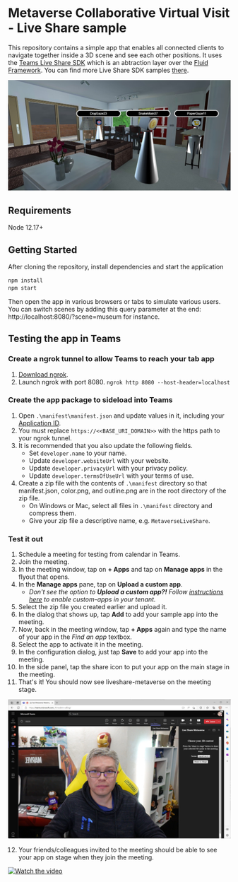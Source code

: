 # Metaverse Collaborative Virtual Visit - Live Share sample

This repository contains a simple app that enables all connected clients to navigate together inside a 3D scene and see each other positions. It uses the [Teams Live Share SDK](https://learn.microsoft.com/en-us/microsoftteams/platform/apps-in-teams-meetings/teams-live-share-overview?tabs=javascript) which is an abtraction layer over the [Fluid Framework](https://fluidframework.com/). You can find more Live Share SDK samples [there](https://github.com/microsoft/live-share-sdk).

![image](/src/assets/screenshot1.jpg)

## Requirements

Node 12.17+

## Getting Started

After cloning the repository, install dependencies and start the application

```bash
npm install
npm start
```

Then open the app in various browsers or tabs to simulate various users. You can switch scenes by adding this query parameter at the end: http://localhost:8080/?scene=museum for instance.

## Testing the app in Teams

### Create a ngrok tunnel to allow Teams to reach your tab app

1. [Download ngrok](https://ngrok.com/download).
2. Launch ngrok with port 8080.
   `ngrok http 8080 --host-header=localhost`

### Create the app package to sideload into Teams

1. Open `.\manifest\manifest.json` and update values in it, including your [Application ID](https://learn.microsoft.com/microsoftteams/platform/resources/schema/manifest-schema#id).
2. You must replace `https://<<BASE_URI_DOMAIN>>` with the https path to your ngrok tunnel.
3. It is recommended that you also update the following fields.
    - Set `developer.name` to your name.
    - Update `developer.websiteUrl` with your website.
    - Update `developer.privacyUrl` with your privacy policy.
    - Update `developer.termsOfUseUrl` with your terms of use.
4. Create a zip file with the contents of `.\manifest` directory so that manifest.json, color.png, and outline.png are in the root directory of the zip file.
    - On Windows or Mac, select all files in `.\manifest` directory and compress them.
    - Give your zip file a descriptive name, e.g. `MetaverseLiveShare`.

### Test it out

1. Schedule a meeting for testing from calendar in Teams.
2. Join the meeting.
3. In the meeting window, tap on **+ Apps** and tap on **Manage apps** in the flyout that opens.
4. In the **Manage apps** pane, tap on **Upload a custom app**.
    - _Don't see the option to **Upload a custom app?!** Follow [instructions here](https://docs.microsoft.com/en-us/microsoftteams/teams-custom-app-policies-and-settings) to enable custom-apps in your tenant._
5. Select the zip file you created earlier and upload it.
6. In the dialog that shows up, tap **Add** to add your sample app into the meeting.
7. Now, back in the meeting window, tap **+ Apps** again and type the name of your app in the _Find an app_ textbox.
8. Select the app to activate it in the meeting.
9. In the configuration dialog, just tap **Save** to add your app into the meeting.
10. In the side panel, tap the share icon to put your app on the main stage in the meeting.
11. That's it! You should now see liveshare-metaverse on the meeting stage.

![image](/src/assets/screenshot2.jpg)

12. Your friends/colleagues invited to the meeting should be able to see your app on stage when they join the meeting.

[![Watch the video](https://img.youtube.com/vi/49hciF7yAjA/maxresdefault.jpg)](https://youtu.be/49hciF7yAjA)
